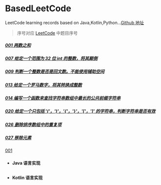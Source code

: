 # BasedLeetCode
LeetCode learning records based on Java,Kotlin,Python...[Github 地址](https://github.com/SiberiaDante/BasedLeetCode)

> 序号对应 [LeetCode](https://leetcode-cn.com/problemset/all/) 中题目序号

##### [001 两数之和](/master/code/001.md)
##### [007 给定一个范围为 32 位 int 的整数，将其颠倒](/blob/master/code/001.md)
##### [009 判断一个整数是否是回文数。不能使用辅助空间](master/code/001.md)
##### [013 给定一个罗马数字，将其转换成整数](blob/master/code/001.md)
##### [014 编写一个函数来查找字符串数组中最长的公共前缀字符串](https://github.com/SiberiaDante/BasedLeetCode/blob/master/code/001.md)
##### [020 给定一个只包括 '('，')'，'{'，'}'，'['，']' 的字符串，判断字符串是否有效](https://github.com/SiberiaDante/BasedLeetCode/blob/master/code/001.md)
##### [026 删除排序数组中的重复项](https://github.com/SiberiaDante/BasedLeetCode/blob/master/code/001.md)
##### [027 移除元素](https://github.com/SiberiaDante/BasedLeetCode/blob/master/code/001.md)



[001]()





### 
* **Java 语言实现**
```

```
* **Kotlin 语言实现**
```

```